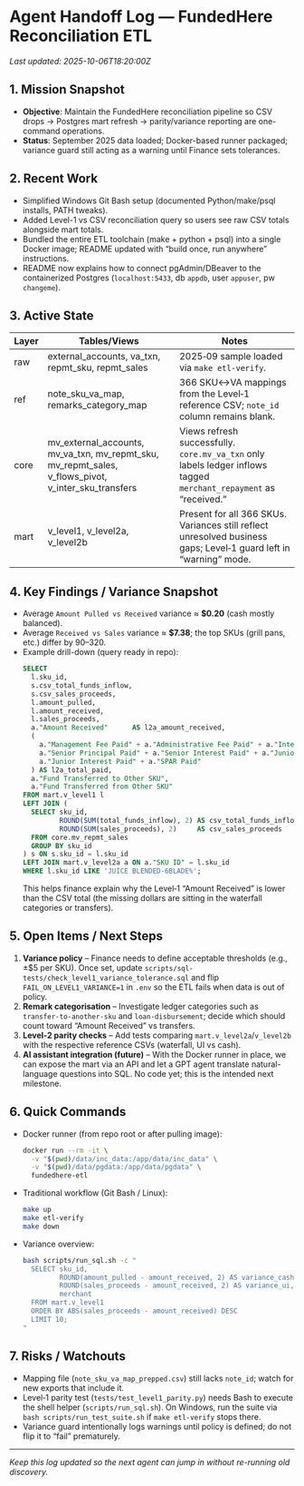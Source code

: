 # Agent Handoff Log — FundedHere Reconciliation ETL

_Last updated: 2025-10-06T18:20:00Z_

## 1. Mission Snapshot
- **Objective**: Maintain the FundedHere reconciliation pipeline so CSV drops → Postgres mart refresh → parity/variance reporting are one-command operations.
- **Status**: September 2025 data loaded; Docker-based runner packaged; variance guard still acting as a warning until Finance sets tolerances.

## 2. Recent Work
- Simplified Windows Git Bash setup (documented Python/make/psql installs, PATH tweaks).
- Added Level-1 vs CSV reconciliation query so users see raw CSV totals alongside mart totals.
- Bundled the entire ETL toolchain (make + python + psql) into a single Docker image; README updated with “build once, run anywhere” instructions.
- README now explains how to connect pgAdmin/DBeaver to the containerized Postgres (`localhost:5433`, db `appdb`, user `appuser`, pw `changeme`).

## 3. Active State
| Layer | Tables/Views | Notes |
|-------|---------------|-------|
| raw   | external_accounts, va_txn, repmt_sku, repmt_sales | 2025‑09 sample loaded via `make etl-verify`. |
| ref   | note_sku_va_map, remarks_category_map | 366 SKU↔VA mappings from the Level‑1 reference CSV; `note_id` column remains blank. |
| core  | mv_external_accounts, mv_va_txn, mv_repmt_sku, mv_repmt_sales, v_flows_pivot, v_inter_sku_transfers | Views refresh successfully. `core.mv_va_txn` only labels ledger inflows tagged `merchant_repayment` as “received.” |
| mart  | v_level1, v_level2a, v_level2b | Present for all 366 SKUs. Variances still reflect unresolved business gaps; Level‑1 guard left in “warning” mode. |

## 4. Key Findings / Variance Snapshot
- Average `Amount Pulled vs Received` variance ≈ **$0.20** (cash mostly balanced).
- Average `Received vs Sales` variance ≈ **$7.38**; the top SKUs (grill pans, etc.) differ by $90–$320.
- Example drill-down (query ready in repo):
  ```sql
  SELECT
    l.sku_id,
    s.csv_total_funds_inflow,
    s.csv_sales_proceeds,
    l.amount_pulled,
    l.amount_received,
    l.sales_proceeds,
    a."Amount Received"      AS l2a_amount_received,
    (
      a."Management Fee Paid" + a."Administrative Fee Paid" + a."Interest Difference Paid" +
      a."Senior Principal Paid" + a."Senior Interest Paid" + a."Junior Principal Paid" +
      a."Junior Interest Paid" + a."SPAR Paid"
    ) AS l2a_total_paid,
    a."Fund Transferred to Other SKU",
    a."Fund Transferred from Other SKU"
  FROM mart.v_level1 l
  LEFT JOIN (
    SELECT sku_id,
           ROUND(SUM(total_funds_inflow), 2) AS csv_total_funds_inflow,
           ROUND(SUM(sales_proceeds), 2)     AS csv_sales_proceeds
    FROM core.mv_repmt_sales
    GROUP BY sku_id
  ) s ON s.sku_id = l.sku_id
  LEFT JOIN mart.v_level2a a ON a."SKU ID" = l.sku_id
  WHERE l.sku_id LIKE 'JUICE BLENDED-6BLADE%';
  ```
  This helps finance explain why the Level‑1 “Amount Received” is lower than the CSV total (the missing dollars are sitting in the waterfall categories or transfers).

## 5. Open Items / Next Steps
1. **Variance policy** – Finance needs to define acceptable thresholds (e.g., ±$5 per SKU). Once set, update `scripts/sql-tests/check_level1_variance_tolerance.sql` and flip `FAIL_ON_LEVEL1_VARIANCE=1` in `.env` so the ETL fails when data is out of policy.
2. **Remark categorisation** – Investigate ledger categories such as `transfer-to-another-sku` and `loan-disbursement`; decide which should count toward “Amount Received” vs transfers.
3. **Level‑2 parity checks** – Add tests comparing `mart.v_level2a`/`v_level2b` with the respective reference CSVs (waterfall, UI vs cash).
4. **AI assistant integration (future)** – With the Docker runner in place, we can expose the mart via an API and let a GPT agent translate natural-language questions into SQL. No code yet; this is the intended next milestone.

## 6. Quick Commands
- Docker runner (from repo root or after pulling image):
  ```bash
  docker run --rm -it \
    -v "$(pwd)/data/inc_data:/app/data/inc_data" \
    -v "$(pwd)/data/pgdata:/app/data/pgdata" \
    fundedhere-etl
  ```
- Traditional workflow (Git Bash / Linux):
  ```bash
  make up
  make etl-verify
  make down
  ```
- Variance overview:
  ```bash
  bash scripts/run_sql.sh -c "
    SELECT sku_id,
           ROUND(amount_pulled - amount_received, 2) AS variance_cash,
           ROUND(sales_proceeds - amount_received, 2) AS variance_ui,
           merchant
    FROM mart.v_level1
    ORDER BY ABS(sales_proceeds - amount_received) DESC
    LIMIT 10;
  "
  ```

## 7. Risks / Watchouts
- Mapping file (`note_sku_va_map_prepped.csv`) still lacks `note_id`; watch for new exports that include it.
- Level‑1 parity test (`tests/test_level1_parity.py`) needs Bash to execute the shell helper (`scripts/run_sql.sh`). On Windows, run the suite via `bash scripts/run_test_suite.sh` if `make etl-verify` stops there.
- Variance guard intentionally logs warnings until policy is defined; do not flip it to “fail” prematurely.

---
_Keep this log updated so the next agent can jump in without re-running old discovery._
